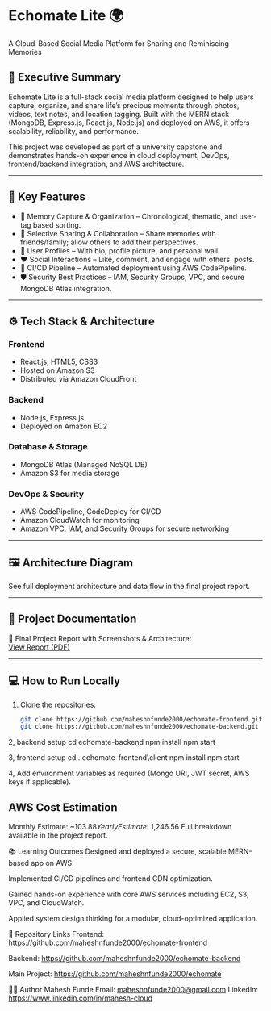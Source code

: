 # Echomate Lite 🌍  
A Cloud-Based Social Media Platform for Sharing and Reminiscing Memories

## 🧠 Executive Summary

Echomate Lite is a full-stack social media platform designed to help users capture, organize, and share life’s precious moments through photos, videos, text notes, and location tagging. Built with the MERN stack (MongoDB, Express.js, React.js, Node.js) and deployed on AWS, it offers scalability, reliability, and performance.

This project was developed as part of a university capstone and demonstrates hands-on experience in cloud deployment, DevOps, frontend/backend integration, and AWS architecture.

---

## 🎯 Key Features

- 📸 Memory Capture & Organization – Chronological, thematic, and user-tag based sorting.
- 🔐 Selective Sharing & Collaboration – Share memories with friends/family; allow others to add their perspectives.
- 👥 User Profiles – With bio, profile picture, and personal wall.
- ❤️ Social Interactions – Like, comment, and engage with others' posts.
- 🔄 CI/CD Pipeline – Automated deployment using AWS CodePipeline.
- 🛡️ Security Best Practices – IAM, Security Groups, VPC, and secure MongoDB Atlas integration.

---

## ⚙️ Tech Stack & Architecture

### Frontend
- React.js, HTML5, CSS3
- Hosted on Amazon S3
- Distributed via Amazon CloudFront

### Backend
- Node.js, Express.js
- Deployed on Amazon EC2

### Database & Storage
- MongoDB Atlas (Managed NoSQL DB)
- Amazon S3 for media storage

### DevOps & Security
- AWS CodePipeline, CodeDeploy for CI/CD
- Amazon CloudWatch for monitoring
- Amazon VPC, IAM, and Security Groups for secure networking

---

## 🖼️ Architecture Diagram

See full deployment architecture and data flow in the final project report.

---

## 📝 Project Documentation

📘 Final Project Report with Screenshots & Architecture:  
[View Report (PDF)](./docs/Final_project_report_github.pdf)

---

## 💻 How to Run Locally

1. Clone the repositories:
   ```bash
   git clone https://github.com/maheshnfunde2000/echomate-frontend.git
   git clone https://github.com/maheshnfunde2000/echomate-backend.git
2, backend setup 
cd echomate-backend
npm install
npm start

3, frontend setup
cd ..echomate-frontend\client
npm install
npm start

4, Add environment variables as required (Mongo URI, JWT secret, AWS keys if applicable).

## AWS Cost Estimation
Monthly Estimate: ~$103.88
Yearly Estimate: ~$1,246.56
Full breakdown available in the project report.

📚 Learning Outcomes
Designed and deployed a secure, scalable MERN-based app on AWS.

Implemented CI/CD pipelines and frontend CDN optimization.

Gained hands-on experience with core AWS services including EC2, S3, VPC, and CloudWatch.

Applied system design thinking for a modular, cloud-optimized application.

📎 Repository Links
Frontend: https://github.com/maheshnfunde2000/echomate-frontend

Backend: https://github.com/maheshnfunde2000/echomate-backend

Main Project: https://github.com/maheshnfunde2000/echomate

🙋‍♂️ Author
Mahesh Funde
Email: maheshnfunde2000@gmail.com
LinkedIn: https://www.linkedin.com/in/mahesh-cloud



